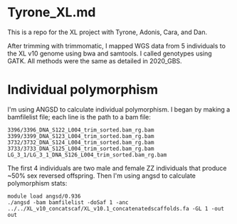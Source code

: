 # Tyrone_XL.md

This is a repo for the XL project with Tyrone, Adonis, Cara, and Dan.

After trimming with trimmomatic, I mapped WGS data from 5 individuals to the XL v10 genome using bwa and samtools.  I called genotypes using GATK.  All methods were the same as detailed in 2020_GBS.

# Individual polymorphism

I'm using ANGSD to calculate individual polymorphism.  I began by making a bamfilelist file; each line is the path to a bam file:
```
3396/3396_DNA_S122_L004_trim_sorted.bam_rg.bam
3399/3399_DNA_S123_L004_trim_sorted.bam_rg.bam
3732/3732_DNA_S124_L004_trim_sorted.bam_rg.bam
3733/3733_DNA_S125_L004_trim_sorted.bam_rg.bam
LG_3_1/LG_3_1_DNA_S126_L004_trim_sorted.bam_rg.bam
```
The first 4 individuals are two male and female ZZ individuals that produce ~50% sex reversed offspring. Then I'm using angsd to calculate polymorphism stats:

```
module load angsd/0.936
./angsd -bam bamfilelist -doSaf 1 -anc ../../XL_v10_concatscaf/XL_v10.1_concatenatedscaffolds.fa -GL 1 -out out
```
